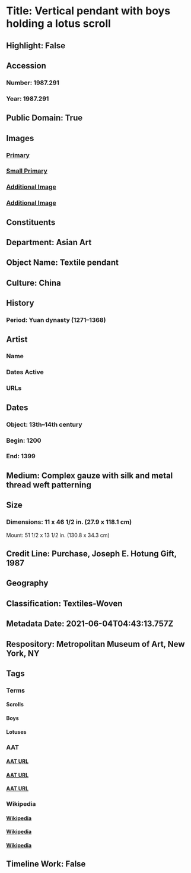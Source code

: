 # Title: Vertical pendant with boys holding a lotus scroll
## Highlight: False
## Accession
### Number: 1987.291
### Year: 1987.291
## Public Domain: True
## Images
### [Primary](https://images.metmuseum.org/CRDImages/as/original/DT5755.jpg)
### [Small Primary](https://images.metmuseum.org/CRDImages/as/web-large/DT5755.jpg)
### [Additional Image](https://images.metmuseum.org/CRDImages/as/original/RT814B.jpg)
### [Additional Image](https://images.metmuseum.org/CRDImages/as/original/RT814D.jpg)
## Constituents
## Department: Asian Art
## Object Name: Textile pendant
## Culture: China
## History
### Period: Yuan dynasty (1271–1368)
## Artist
### Name
### Dates Active
### URLs
## Dates
### Object: 13th–14th century
### Begin: 1200
### End: 1399
## Medium: Complex gauze with silk and metal thread weft patterning
## Size
### Dimensions: 11 x 46 1/2 in. (27.9 x 118.1 cm)
Mount: 51 1/2 x 13 1/2 in. (130.8 x 34.3 cm)
## Credit Line: Purchase, Joseph E. Hotung Gift, 1987
## Geography
## Classification: Textiles-Woven
## Metadata Date: 2021-06-04T04:43:13.757Z
## Respository: Metropolitan Museum of Art, New York, NY
## Tags
### Terms
#### Scrolls
#### Boys
#### Lotuses
### AAT
#### [AAT URL](http://vocab.getty.edu/page/aat/300028629)
#### [AAT URL](http://vocab.getty.edu/page/aat/300247598)
#### [AAT URL](http://vocab.getty.edu/page/aat/300375570)
### Wikipedia
#### [Wikipedia]()
#### [Wikipedia]()
#### [Wikipedia]()
## Timeline Work: False